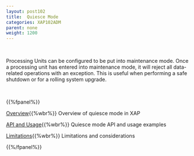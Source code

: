 ```yaml
---
layout: post102
title:  Quiesce Mode
categories: XAP102ADM
parent: none
weight: 1200
---
```


<br>

Processing Units can be configured to be put into maintenance mode. Once a processing unit has entered into maintenance mode, it will reject all data-related operations with an exception.
This is useful when performing a safe shutdown or for a rolling system upgrade.

<br>

{{%fpanel%}}

[Overview](./quiesce-overview.html){{%wbr%}}
Overview of quiesce mode in XAP

[API and Usage](./quiesce-pu-api.html){{%wbr%}}
Quiesce mode API and usage examples

[Limitations](./quiesce-limitations.html){{%wbr%}}
Limitations and considerations

{{%/fpanel%}}
